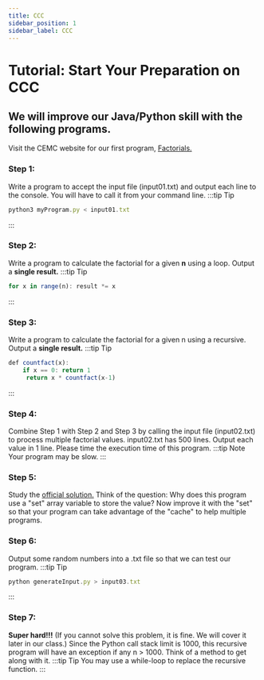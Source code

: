 ```yaml
---
title: CCC
sidebar_position: 1
sidebar_label: CCC
---
```


# Tutorial: Start Your Preparation on CCC
## We will improve our Java/Python skill with the following programs.

Visit the CEMC website for our first program, <a href="https://cemc.uwaterloo.ca/contests/computing/examples.html">Factorials.</a>

### Step 1:
Write a program to accept the input file (input01.txt) and output each line to the console. You will have to call it from your command line.
:::tip Tip
```jsx title="Command Line"
python3 myProgram.py < input01.txt
```
:::

### Step 2:
Write a program to calculate the factorial for a given **n** using a loop. Output a **single result.**
:::tip Tip
```jsx title="Use a loop like this:"
for x in range(n): result *= x
```
:::

### Step 3:
Write a program to calculate the factorial for a given n using a recursive. Output a **single result.**
:::tip Tip
```jsx title="Use a recursive function like this: "
def countfact(x):
    if x == 0: return 1
     return x * countfact(x-1)
```
:::

### Step 4:
Combine Step 1 with Step 2 and Step 3 by calling the input file (input02.txt) to process multiple factorial values. input02.txt has 500 lines. Output each value in 1 line. Please time the execution time of this program.
:::tip Note
Your program may be slow.
:::

### Step 5:
Study the <a href="https://cemc.uwaterloo.ca/contests/computing/examples.html">official solution.</a> Think of the question: Why does this program use a "set" array variable to store the value? Now improve it with the "set" so that your program can take advantage of the "cache" to help multiple programs.

### Step 6:
Output some random numbers into a .txt file so that we can test our program.
:::tip Tip
```jsx title="Command Line"
python generateInput.py > input03.txt
```
:::

### Step 7:
**Super hard!!!** (If you cannot solve this problem, it is fine. We will cover it later in our class.) Since the Python call stack limit is 1000, this recursive program will have an exception if any n > 1000. Think of a method to get along with it.
:::tip Tip
You may use a while-loop to replace the recursive function.
:::

